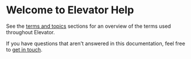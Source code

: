 # Welcome to Elevator Help

See the [terms and topics](/terms) sections for an overview of the terms used throughout Elevator.

If you have questions that aren't answered in this documentation, feel free to [get in touch](mailto:mcfa0086@umn.edu). 
